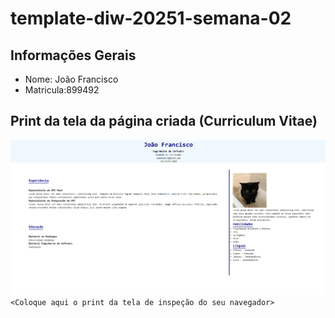 # template-diw-20251-semana-02

## Informações Gerais
- Nome: João Francisco
- Matricula:899492

## Print da tela da página criada (Curriculum Vitae)
![alt text](image.png)
`<Coloque aqui o print da tela de inspeção do seu navegador>`
